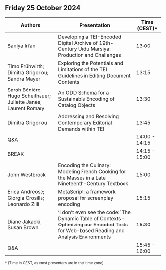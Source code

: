 
## Friday 25 October 2024

| Authors |  Presentation  | Time (CEST)*      |
| ------------- | -------- | ------------- |
| Saniya Irfan | Developing a TEI-Encoded Digital Archive of 19th-Century Urdu Marsiya: Production and Challenges   | 13:00 |
| Timo Frühwirth; Dimitra Grigoriou; Sandra Mayer |  Exploring the Potentials and Limitations of the TEI Guidelines in Editing Document Contents   | 13:15 |
| Sarah Bénière; Hugo Scheithauer; Juliette Janès, Laurent Romary  | 	An ODD Schema for a Sustainable Encoding of Catalog Objects    | 13:30 |
| Dimitra Grigoriou |  Addressing and Resolving Contemporary Editorial Demands within TEI   | 13:45 |
| Q&A |     | 14:00 - 14:15 |
| BREAK |     | 14:15 - 15:00 |
| John Westbrook |  	Encoding the Culinary: Modeling French Cooking for the Masses in a Late Nineteenth-Century Textbook   | 15:00 |
| Erica Andreose; Giorgia Crosilla; Leonardo Zilli |  MetaScript: a framework proposal for screenplay encoding   | 15:15 |
|  Diane Jakacki; Susan Brown | 	‘I don’t even see the code:’ The Dynamic Table of Contexts – Optimizing our Encoded Texts for Web-based Reading and Analysis Environments | 15:30 |
| Q&A |     | 15:45 - 16:00 |

<small>\* (Time in CEST, as most presenters are in that time zone)</small>
